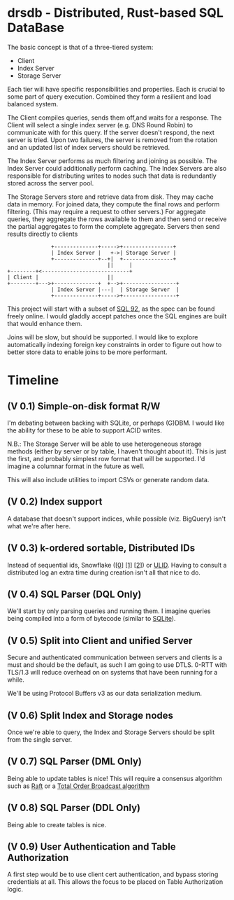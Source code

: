 # drsdb - Distributed, Rust-based SQL DataBase

The basic concept is that of a three-tiered system:

* Client
* Index Server
* Storage Server

Each tier will have specific responsibilities and properties. Each is
crucial to some part of query execution. Combined they form a resilient
and load balanced system.

The Client compiles queries, sends them off,and waits for a response. The
Client will select a single index server (e.g. DNS Round Robin) to
communicate with for this query.  If the server doesn't respond, the next
server is tried. Upon two failures, the server is removed from the rotation
and an updated list of index servers should be retrieved.

The Index Server performs as much filtering and joining as possible. The
Index Server could additionally perform caching. The Index Servers are also
responsible for distributing writes to nodes such that data is redundantly
stored across the server pool.

The Storage Servers store and retrieve data from disk. They may cache data
in memory.  For joined data, they compute the final rows and perform
filtering. (This may require a request to other servers.)  For aggregate
queries, they aggregate the rows available to them and then send or receive
the partial aggregates to form the complete aggregate. Servers then send
results directly to clients

                  +--------------+----->+----------------+
                  | Index Server |   +->| Storage Server |
                  +--------------+--+|  +----------------+
                                    ||     |
    +--------+<----------------------------+
    | Client |                      ||
    +--------+--->+--------------+  +-->+-----------------+
                  | Index Server |---|  | Storage Server  |
                  +--------------+----->+-----------------+

This project will start with a subset of
[SQL 92](https://www.contrib.andrew.cmu.edu/~shadow/sql/sql1992.txt),
as the spec can be found freely online. I would gladdly accept patches once
the SQL engines are built that would enhance them.

Joins will be slow, but should be supported. I would like to explore
automatically indexing foreign key constraints in order to figure out
how to better store data to enable joins to be more performant.

# Timeline
## (V 0.1) Simple-on-disk format R/W

I'm debating between backing with SQLite, or perhaps (G)DBM.  I would
like the ability for these to be able to support ACID writes.

N.B.: The Storage Server will be able to use heterogeneous storage methods
(either by server or by table, I haven't thought about it). This is just the
first, and probably simplest row format that will be supported. I'd imagine a
columnar format in the future as well.

This will also include utilities to import CSVs or generate random data.

## (V 0.2) Index support

A database that doesn't support indices, while possible (viz. BigQuery)
isn't what we're after here.

## (V 0.3) k-ordered sortable, Distributed IDs

Instead of sequential ids, Snowflake ([[0]](https://web.archive.org/web/20101006173631/http://github.com/twitter/snowflake)
[[1]](http://github.com/twitter/snowflake) [[2]](http://rob.conery.io/2014/05/29/a-better-id-generator-for-postgresql/))
or [ULID](https://github.com/alizain/ulid).  Having to consult a distributed
log an extra time during creation isn't all that nice to do.

## (V 0.4) SQL Parser (DQL Only)

We'll start by only parsing queries and running them. I imagine queries
being compiled into a form of bytecode (similar to
[SQLite](https://sqlite.org/opcode.html)).

## (V 0.5) Split into Client and unified Server

Secure and authenticated communication between servers and clients is a must
and should be the default, as such I am going to use DTLS. 0-RTT with TLS/1.3
will reduce overhead on on systems that have been running for a while.

We'll be using Protocol Buffers v3 as our data serialization medium.

## (V 0.6) Split Index and Storage nodes

Once we're able to query, the Index and Storage Servers should be split
from the single server.

## (V 0.7) SQL Parser (DML Only)

Being able to update tables is nice! This will require a consensus algorithm
such as [Raft](https://raft.github.io/) or a
[Total Order Broadcast algorithm](http://citeseerx.ist.psu.edu/viewdoc/download?doi=10.1.1.110.6701&rep=rep1&type=pdf)

## (V 0.8) SQL Parser (DDL Only)

Being able to create tables is nice.

## (V 0.9) User Authentication and Table Authorization

A first step would be to use client cert authentication, and bypass storing
credentials at all.  This allows the focus to be placed on Table
Authorization logic.
